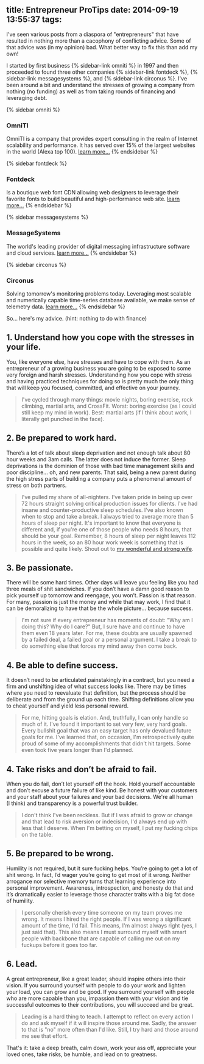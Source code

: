 title: Entrepreneur ProTips
date: 2014-09-19 13:55:37
tags:
---

I've seen various posts from a diaspora of "entrepreneurs" that have
resulted in nothing more than a cacophony of conflicting advice.  Some
of that advice was (in my opinion) bad.  What better way to fix this
than add my own!

I started by first business {% sidebar-link omniti %} in 1997 and then
proceeded to found three other companies {% sidebar-link fontdeck %},
{% sidebar-link messagesystems %}, and {% sidebar-link circonus %}.
I've been around a bit and understand the stresses of growing a
company from nothing (no funding) as well as from taking rounds of
financing and leveraging debt.

{% sidebar omniti %}
### OmniTI

OmniTI is a company that provides expert consulting in the realm of
Internet scalability and performance. It has served over 15% of the
largest websites in the world (Alexa top 100).
[learn more...](http://omniti.com/)
{% endsidebar %}

{% sidebar fontdeck %}
### Fontdeck

Is a boutique web font CDN allowing web designers to leverage their
favorite fonts to build beautiful and high-performance web site.
[learn more...](http://fontdeck.com/)
{% endsidebar %}

{% sidebar messagesystems %}
### MessageSystems

The world's leading provider of digital messaging infrastructure
software and cloud services. [learn more...](http://www.messagesystems.com/)
{% endsidebar %}

{% sidebar circonus %}
### Circonus

Solving tomorrow's monitoring problems today.  Leveraging most scalable and
numerically capable time-series database available, we make sense of
telemetry data. [learn more...](http://www.circonus.com/)
{% endsidebar %}

So... here's my advice. (hint: nothing to do with finance)

## 1. Understand how you cope with the stresses in your life.

You, like everyone else, have stresses and have to cope with them.  As
an entrepreneur of a growing business you are going to be exposed to
some very foreign and harsh stresses.  Understanding how you cope with
stress and having practiced techniques for doing so is pretty much the
only thing that will keep you focused, committed, and effective on
your journey.

> I've cycled through many things: movie nights, boring exercise, rock
> climbing, martial arts, and CrossFit.  Worst: boring exercise (as I
> could still keep my mind in work). Best: martial arts (if I think
> about work, I literally get punched in the face).

## 2. Be prepared to work hard.

There’s a lot of talk about sleep deprivation and not enough talk
about 80 hour weeks and 3am calls.  The latter does not induce the
former.  Sleep deprivations is the dominion of those with bad time
management skills and poor discipline… oh, and new parents.  That
said, being a new parent during the high stress parts of building a
company puts a phenomenal amount of stress on both partners.

> I've pulled my share of all-nighters. I've taken pride in being up
> over 72 hours straight solving critical production issues for
> clients. I've had insane and counter-productive sleep schedules.
> I've also known when to stop and take a break.  I always tried to
> average more than 5 hours of sleep per night.  It's important to
> know that everyone is different and, if you're one of those people
> who needs 8 hours, that should be your goal.  Remember, 8 hours of
> sleep per night leaves 112 hours in the week, so an 80 hour work
> week is something that is possible and quite likely. Shout out to
> [my wonderful and strong wife](http://lisabmrss.blogspot.com/).

## 3. Be passionate.

There will be some hard times.  Other days will leave you feeling like
you had three meals of shit sandwiches.  If you don’t have a damn good
reason to pick yourself up tomorrow and reengage, you won’t. Passion
is that reason.  For many, passion is just the money and while that may
work, I find that it can be demoralizing to have that be the whole
picture… because success.

> I'm not sure if every entrepreneur has moments of doubt: "Why am I
> doing this? Why do I care?"  But, I sure have and continue to have
> them even 18 years later.  For me, these doubts are usually spawned
> by a failed deal, a failed goal or a personal argument.  I take a
> break to do something else that forces my mind away then come
> back.

## 4. Be able to define success.

It doesn’t need to be articulated painstakingly in a contract, but you
need a firm and unshifting idea of what success looks like.  There may
be times where you need to reevaluate that definition, but the process
should be deliberate and from the ground up each time.  Shifting
definitions allow you to cheat yourself and yield less personal
reward.

> For me, hitting goals is elation. And, truthfully, I can only handle
> so much of it. I've found it important to set very few, very hard
> goals.  Every bullshit goal that was an easy target has only
> devalued future goals for me.  I've learned that, on occasion, I'm
> retrospectively quite proud of some of my accomplishments that
> didn't hit targets.  Some even took five years longer than I'd
> planned.

## 4. Take risks and don’t be afraid to fail.

When you do fail, don’t let yourself off the hook. Hold yourself
accountable and don’t excuse a future failure of like kind.  Be honest
with your customers and your staff about your failures and your bad
decisions.  We're all human (I think) and transparency is a powerful
trust builder.

> I don't think I've been reckless.  But if I was afraid to grow or
> change and that lead to risk aversion or indecision, I'd always end
> up with less that I deserve.  When I'm betting on myself, I put my
> fucking chips on the table.

## 5. Be prepared to be wrong.

Humility is not required, but it sure fucking helps.  You’re going to
get a lot of shit wrong.  In fact, I’d wager you’re going to get most
of it wrong.  Neither arrogance nor selective memory turns that
learning experience into personal improvement.  Awareness,
introspection, and honesty do that and it’s dramatically easier to
leverage those character traits with a big fat dose of humility.

> I personally cherish every time someone on my team proves me wrong.
> It means I hired the right people. If I was wrong a significant
> amount of the time, I'd fail. This means, I'm almost always right
> (yes, I just said that). This also means I must surround myself
> with smart people with backbone that are capable of calling me out
> on my fuckups before it goes too far.

## 6. Lead.

A great entrepreneur, like a great leader, should inspire others into
their vision.  If you surround yourself with people to do your work
and lighten your load, you can grow and be good.  If you surround
yourself with people who are more capable than you, impassion them
with your vision and tie successful outcomes to their contributions,
you will succeed and be great.

> Leading is a hard thing to teach. I attempt to reflect on every
> action I do and ask myself if it will inspire those around me.
> Sadly, the answer to that is "no" more often than I'd like.  Still,
> I try hard and those around me see that effort.

That's it: take a deep breath, calm down, work your ass off,
appreciate your loved ones, take risks, be humble, and lead on to
greatness.
